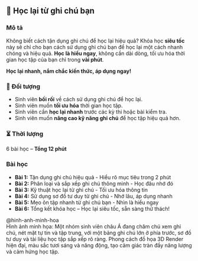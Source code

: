 ## 📌 Học lại từ ghi chú bạn  

### Mô tả  
Không biết cách tận dụng ghi chú để học lại hiệu quả? Khóa học **siêu tốc** này sẽ chỉ cho bạn cách sử dụng ghi chú bạn để học lại một cách nhanh chóng và hiệu quả. **Học là hiểu ngay**, không cần dài dòng, tối ưu hóa thời gian học tập của bạn chỉ trong **vài phút**.  

**Học lại nhanh, nắm chắc kiến thức, áp dụng ngay!**  

### 🎯 Đối tượng  
- Sinh viên **bối rối** về cách sử dụng ghi chú để học lại.  
- Sinh viên muốn **tối ưu hóa** thời gian học tập.  
- Sinh viên cần **học lại nhanh** trước các kỳ thi hoặc bài kiểm tra.  
- Sinh viên muốn **nâng cao kỹ năng ghi chú** để học tập hiệu quả hơn.  

### ⏳ Thời lượng  
6 bài học – **Tổng 12 phút**  

### Bài học  
- **Bài 1:** Tận dụng ghi chú hiệu quả - Hiểu rõ mục tiêu trong 2 phút  
- **Bài 2:** Phân loại và sắp xếp ghi chú thông minh - Học đâu nhớ đó  
- **Bài 3:** Kỹ thuật học lại từ ghi chú - Tối ưu hóa thông tin  
- **Bài 4:** Sử dụng sơ đồ tư duy từ ghi chú - Nhớ lâu, áp dụng nhanh  
- **Bài 5:** Mẹo ôn tập nhanh từ ghi chú bạn - Nhìn là hiểu ngay  
- **Bài 6:** Tổng kết khóa học – Học lại siêu tốc, sẵn sàng thử thách!  

@hinh-anh-minh-hoa  
Hình ảnh minh họa: Một nhóm sinh viên châu Á đang chăm chú xem ghi chú, nét mặt tự tin và tập trung, với một bảng ghi chú lớn ở phía trước, sơ đồ tư duy và tài liệu học tập sắp xếp rõ ràng. Phong cách đồ họa 3D Render hiện đại, màu sắc tươi sáng và năng động, tạo cảm giác tràn đầy năng lượng và cảm hứng học tập.